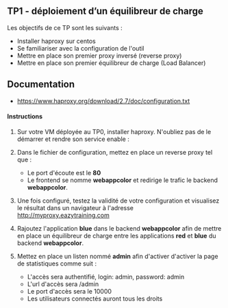 ## TP1 - déploiement d’un équilibreur de charge
Les objectifs de ce TP sont les suivants : 
- Installer haproxy sur centos
- Se familiariser avec la configuration de l'outil
- Mettre en place son premier proxy inversé (reverse proxy)
- Mettre en place son premier équilibreur de charge (Load Balancer)

## Documentation 
- https://www.haproxy.org/download/2.7/doc/configuration.txt


#### Instructions

1. Sur votre VM déployée au TP0, installer haproxy. N'oubliez pas de le démarrer et rendre son service enable :

2. Dans le fichier de configuration, mettez en place un reverse proxy tel que : 
   - Le port d'écoute est le **80**
   - Le frontend se nomme **webappcolor** et redirige le trafic le backend **webappcolor**.

3. Une fois configuré, testez la validité de votre configuration et visualisez le résultat dans un navigateur à l'adresse http://myproxy.eazytraining.com


4. Rajoutez l'application **blue** dans le backend **webappcolor** afin de mettre en place un équilibreur de charge entre les applications **red** et **blue** du backend **webappcolor**.

5. Mettez en place un listen nommé **admin**  afin d'activer d'activer la page de statistiques comme suit : 
   - L'accès sera authentifié, login: admin, password: admin
   - L'url d'accès sera /admin
   - Le port d'accès sera le 10000
   - Les utilisateurs connectés auront tous les droits
   